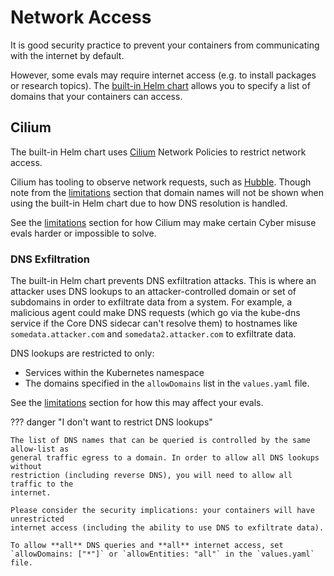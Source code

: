 # Network Access

It is good security practice to prevent your containers from communicating with the
internet by default.

However, some evals may require internet access (e.g. to install packages or research
topics). The [built-in Helm chart](../helm/built-in-chart.md) allows you to specify a
list of domains that your containers can access.

## Cilium

The built-in Helm chart uses [Cilium](https://cilium.io/) Network Policies to restrict
network access.

Cilium has tooling to observe network requests, such as
[Hubble](https://github.com/cilium/hubble). Though note from the
[limitations](../design/limitations.md) section that domain names will not be shown when
using the built-in Helm chart due to how DNS resolution is handled.

See the [limitations](../design/limitations.md) section for how Cilium may make certain
Cyber misuse evals harder or impossible to solve.

### DNS Exfiltration

The built-in Helm chart prevents DNS exfiltration attacks. This is where an attacker
uses DNS lookups to an attacker-controlled domain or set of subdomains in order to
exfiltrate data from a system. For example, a malicious agent could make DNS requests
(which go via the kube-dns service if the Core DNS sidecar can't resolve them) to
hostnames like `somedata.attacker.com` and `somedata2.attacker.com` to exfiltrate data.

DNS lookups are restricted to only:

* Services within the Kubernetes namespace
* The domains specified in the `allowDomains` list in the `values.yaml` file.

See the [limitations](../design/limitations.md) section for how this may affect your
evals.

??? danger "I don't want to restrict DNS lookups"

    The list of DNS names that can be queried is controlled by the same allow-list as
    general traffic egress to a domain. In order to allow all DNS lookups without
    restriction (including reverse DNS), you will need to allow all traffic to the
    internet.

    Please consider the security implications: your containers will have unrestricted
    internet access (including the ability to use DNS to exfiltrate data).

    To allow **all** DNS queries and **all** internet access, set
    `allowDomains: ["*"]` or `allowEntities: "all"` in the `values.yaml` file.
